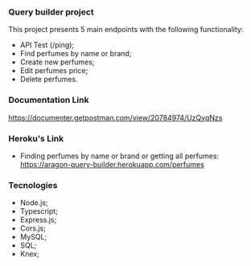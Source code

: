 ### Query builder project

This project presents 5 main endpoints with the following functionality:

- API Test (/ping);
- Find perfumes by name or brand;
- Create new perfumes;
- Edit perfumes price;
- Delete perfumes.

### Documentation Link
 https://documenter.getpostman.com/view/20784974/UzQyqNzs

 ### Heroku's Link
 - Finding perfumes by name or brand or getting all perfumes:
 https://aragon-query-builder.herokuapp.com/perfumes

 ### Tecnologies
 - Node.js;
 - Typescript;
 - Express.js;
 - Cors.js;
 - MySQL;
 - SQL;
 - Knex;